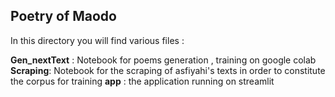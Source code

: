 ## Poetry of Maodo

In this directory you will find various files :

**Gen_nextText** : Notebook for poems generation , training on google colab
**Scraping**: Notebook for the scraping of asfiyahi's texts in order to constitute the corpus for training 
**app** : the application running on streamlit 
